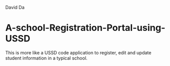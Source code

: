 David Da
# A-school-Registration-Portal-using-USSD
This is more like a USSD code application to register, edit and update student information in a typical school.
